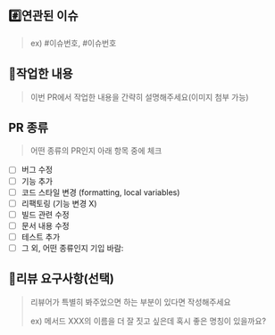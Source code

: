 ## #️⃣연관된 이슈
> ex) #이슈번호, #이슈번호

## 📝작업한 내용
> 이번 PR에서 작업한 내용을 간략히 설명해주세요(이미지 첨부 가능)

## PR 종류
> 어떤 종류의 PR인지 아래 항목 중에 체크
- [ ] 버그 수정
- [ ] 기능 추가
- [ ] 코드 스타일 변경 (formatting, local variables)
- [ ] 리팩토링 (기능 변경 X)
- [ ] 빌드 관련 수정
- [ ] 문서 내용 수정
- [ ] 테스트 추가
- [ ] 그 외, 어떤 종류인지 기입 바람:

## 💬리뷰 요구사항(선택)

> 리뷰어가 특별히 봐주었으면 하는 부분이 있다면 작성해주세요
>
> ex) 메서드 XXX의 이름을 더 잘 짓고 싶은데 혹시 좋은 명칭이 있을까요?
